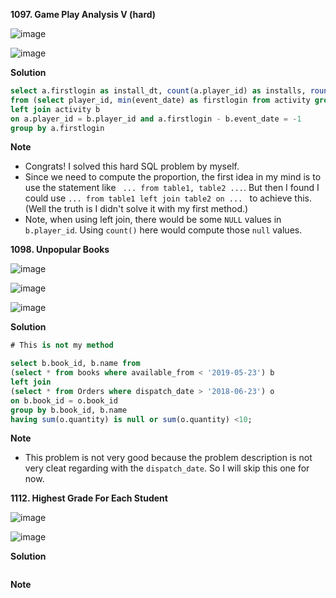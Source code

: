 **1097. Game Play Analysis V (hard)**

![image](https://user-images.githubusercontent.com/51500878/134821903-07d2956d-af69-4118-aee0-94cf35cda548.png)

![image](https://user-images.githubusercontent.com/51500878/134821912-dec1f53c-d241-476b-b9eb-30ab9e5c7abc.png)


**Solution**

```sql
select a.firstlogin as install_dt, count(a.player_id) as installs, round(count(b.player_id)/count(a.player_id),2) as Day1_retention
from (select player_id, min(event_date) as firstlogin from activity group by player_id) a 
left join activity b
on a.player_id = b.player_id and a.firstlogin - b.event_date = -1
group by a.firstlogin
```

**Note**

- Congrats! I solved this hard SQL problem by myself.
- Since we need to compute the proportion, the first idea in my mind is to use the statement like ` ... from table1, table2 ...`. But then I found I could use `... from table1 left join table2 on ... ` to achieve this. (Well the truth is I didn't solve it with my first method.)
- Note, when using left join, there would be some `NULL` values in `b.player_id`. Using `count()` here would compute those `null` values.

**1098. Unpopular Books**

![image](https://user-images.githubusercontent.com/51500878/134824165-f3718b13-d51a-4580-ae0d-0111a434ada9.png)

![image](https://user-images.githubusercontent.com/51500878/134824192-8e3eb07e-c5d8-453a-97be-9ff0d219d639.png)

![image](https://user-images.githubusercontent.com/51500878/134824195-d07f2291-2862-4e73-817e-fb7efe2b5119.png)

**Solution**

```sql
# This is not my method

select b.book_id, b.name from
(select * from books where available_from < '2019-05-23') b
left join
(select * from Orders where dispatch_date > '2018-06-23') o
on b.book_id = o.book_id
group by b.book_id, b.name
having sum(o.quantity) is null or sum(o.quantity) <10;
```

**Note**

- This problem is not very good because the problem description is not very cleat regarding with the `dispatch_date`. So I will skip this one for now.


**1112. Highest Grade For Each Student**

![image](https://user-images.githubusercontent.com/51500878/134825123-a11a1fdf-54e1-4dca-9d6e-c3e27627d879.png)

![image](https://user-images.githubusercontent.com/51500878/134825130-3fda3628-d030-4573-b3a7-135b5a73902c.png)

**Solution**

```sql
```

**Note**

